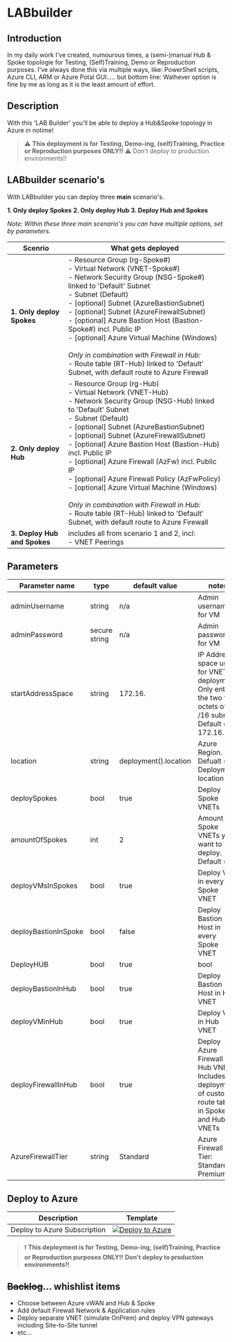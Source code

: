 # LABbuilder

## Introduction

In my daily work I've created, numourous times, a (semi-)manual Hub & Spoke topologie for Testing, (Self)Training, Demo or Reproduction purposes.
I've always done this via multiple ways, like: PowerShell scripts, Azure CLI, ARM or Azure Potal GUI..... but bottom line: Wathever option is fine by me as long as it is the least amount of effort.

## Description

With this 'LAB Builder' you'll be able to deploy a Hub&Spoke topology in Azure in notime!

> :warning: **This deployment is for Testing, Demo-ing, (self)Training, Practice or Reproduction purposes ONLY!!**
> :warning: Don't deploy to production environments!!

## LABbuilder scenario's

With LABbuilder you can deploy three **main** scenario's.

**1. Only deploy Spokes**
**2. Only deploy Hub**
**3. Deploy Hub and Spokes**

*Note: Within these three main scenario's you can have multiple options, set by parameters.*

|Scenrio|What gets deployed|
|-|-|
|**1. Only deploy Spokes**|- Resource Group (rg-Spoke#)<br>- Virtual Network (VNET-Spoke#)<br>- Network Security Group (NSG-Spoke#) linked to 'Default' Subnet<br>- Subnet (Default)<br>- [optional] Subnet (AzureBastionSubnet)<br>- [optional] Subnet (AzureFirewallSubnet)<br>- [optional] Azure Bastion Host (Bastion-Spoke#) incl. Public IP<br>- [optional] Azure Virtual Machine (Windows)<br><br>*Only in combination with Firewall in Hub:*<br>- Route table (RT-Hub) linked to 'Default' Subnet, with default route to Azure Firewall|
|**2. Only deploy Hub**|- Resource Group (rg-Hub)<br>- Virtual Network (VNET-Hub)<br>- Network Security Group (NSG-Hub) linked to 'Default' Subnet<br>- Subnet (Default)<br>- [optional] Subnet (AzureBastionSubnet)<br>- [optional] Subnet (AzureFirewallSubnet)<br>- [optional] Azure Bastion Host (Bastion-Hub) incl. Public IP <br>- [optional] Azure Firewall (AzFw) incl. Public IP<br>- [optional] Azure Firewall Policy (AzFwPolicy)<br>- [optional] Azure Virtual Machine (Windows)<br><br>*Only in combination with Firewall in Hub:*<br>- Route table (RT-Hub) linked to 'Default' Subnet, with default route to Azure Firewall|
|**3. Deploy Hub and Spokes**|includes all from scenario 1 and 2, incl:<br>- VNET Peerings|

## Parameters

|Parameter name|type|default value|notes|
|-|-|-|-|
|adminUsername|string|n/a|Admin username for VM|
|adminPassword|secure string|n/a|Admin password for VM|
|startAddressSpace|string|172.16.|IP Address space used for VNETs in deployment.<br>Only enter the two first octets of a /16 subnet. Default = 172.16.|
|location|string|deployment().location|Azure Region. Defualt = Deployment location|
|deploySpokes|bool|true|Deploy Spoke VNETs|
|amountOfSpokes|int|2|Amount of Spoke VNETs you want to deploy. Default = 2|
|deployVMsInSpokes|bool|true|Deploy VM in every Spoke VNET|
|deployBastionInSpoke|bool|false|Deploy Bastion Host in every Spoke VNET|
|DeployHUB|bool|true|bool|Deploy Hub VNET|
|deployBastionInHub|bool|true|Deploy Bastion Host in Hub VNET|
|deployVMinHub|bool|true|Deploy VM in Hub VNET|
|deployFirewallInHub|bool|true|Deploy Azure Firewall in Hub VNET.<br>Includes deployment of custom route tables in Spokes and Hub VNETs|
|AzureFirewallTier|string|Standard|Azure Firewall Tier: Standard or Premium|

## Deploy to Azure

| Description | Template |
|---|---|
| Deploy to Azure Subscription | [![Deploy to Azure](https://aka.ms/deploytoazurebutton)]()|

> :exclamation:
> **This deployment is for Testing, Demo-ing, (self)Training, Practice or Reproduction purposes ONLY!!**
> **Don't deploy to production environments!!**

## ~~Backlog~~... whishlist items

- Choose between Azure vWAN and Hub & Spoke
- Add default Firewall Network & Application rules
- Deploy separate VNET (simulate OnPrem) and deploy VPN gateways including Site-to-Site tunnel
- etc...